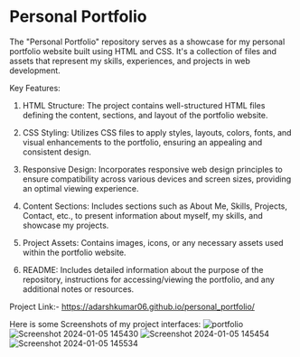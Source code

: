 # Personal Portfolio

The "Personal Portfolio" repository serves as a showcase for my personal portfolio website built using HTML and CSS. It's a collection of files and assets that represent my skills, experiences, and projects in web development.

Key Features:

1. HTML Structure: The project contains well-structured HTML files defining the content, sections, and layout of the portfolio website.

2. CSS Styling: Utilizes CSS files to apply styles, layouts, colors, fonts, and visual enhancements to the portfolio, ensuring an appealing and consistent design.

3. Responsive Design: Incorporates responsive web design principles to ensure compatibility across various devices and screen sizes, providing an optimal viewing experience.

4. Content Sections: Includes sections such as About Me, Skills, Projects, Contact, etc., to present information about myself, my skills, and showcase my projects.

5. Project Assets: Contains images, icons, or any necessary assets used within the portfolio website.

6. README: Includes detailed information about the purpose of the repository, instructions for accessing/viewing the portfolio, and any additional notes or resources.

Project Link:- https://adarshkumar06.github.io/personal_portfolio/

Here is some Screenshots of my project interfaces:
![portfolio](https://github.com/adarshkumar06/personal_portfolio/assets/154667153/eace7201-9d7b-479a-8cce-99f2ec506e60)
![Screenshot 2024-01-05 145430](https://github.com/adarshkumar06/personal_portfolio/assets/154667153/c8f92d10-eef1-46be-a96b-2c696e0ecb3d)
![Screenshot 2024-01-05 145454](https://github.com/adarshkumar06/personal_portfolio/assets/154667153/36c135ef-44ec-4f57-9ff2-e7a82325f350)
![Screenshot 2024-01-05 145534](https://github.com/adarshkumar06/personal_portfolio/assets/154667153/9d6210f2-e20a-4f4e-9b8d-d0447b4f9b4a)



